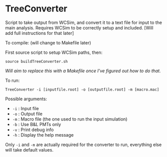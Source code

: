 # TreeConverter

Script to take output from WCSim, and convert it to a text file for input to the main analysis.
Requires WCSim to be correctly setup and included. [Will add full instructions for that later]

To compile: (will change to Makefile later)

First source script to setup WCSim paths, then:
```
source buildTreeConverter.sh
```
_Will aim to replace this with a Makefile once I've figured out how to do that._


To run:
```
TreeConverter -i [inputfile.root] -o [outputfile.root] -m [macro.mac]
```
Possible arguments:
- `-i` : Input file
- `-o` : Output file
- `-m` : Macro file (the one used to run the input simulation)
- `-b` : Use B&L PMTs only
- `-v` : Print debug info
- `-h` : Display the help message

Only `-i` and `-m` are actually required for the converter to run, everything else will take default values.